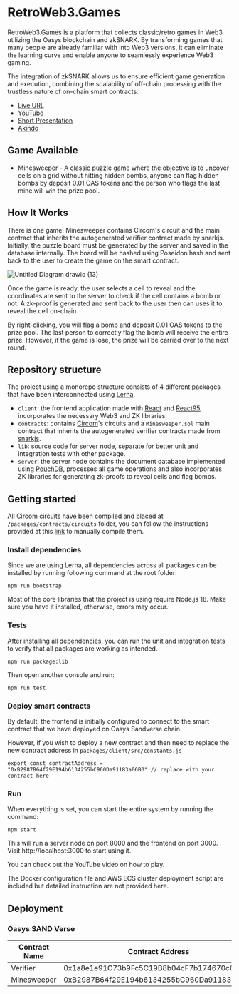 # RetroWeb3.Games

RetroWeb3.Games is a platform that collects classic/retro games in Web3 utilizing the Oasys blockchain and zkSNARK. By transforming games that many people are already familiar with into Web3 versions, it can eliminate the learning curve and enable anyone to seamlessly experience Web3 gaming.

The integration of zkSNARK allows us to ensure efficient game generation and execution, combining the scalability of off-chain processing with the trustless nature of on-chain smart contracts.

- [Live URL](https://www.retroweb3.games)
- [YouTube](https://youtu.be/l0b7pecqp90)
- [Short Presentation](https://rb.gy/3y53x)
- [Akindo](https://app.akindo.io/communities/mVzXN4vBRi3wjPa6/products/93XEqKwVAfv6oxMn)

## Game Available

- Minesweeper - A classic puzzle game where the objective is to uncover cells on a grid without hitting hidden bombs, anyone can flag hidden bombs by deposit 0.01 OAS tokens and the person who flags the last mine will win the prize pool.

## How It Works

There is one game, Minesweeper contains Circom's circuit and the main contract that inherits the autogenerated verifier contract made by snarkjs. Initially, the puzzle board must be generated by the server and saved in the database internally. The board will be hashed using Poseidon hash and sent back to the user to create the game on the smart contract.

![Untitled Diagram drawio (13)](https://github.com/pisuthd/retro-web3-games/assets/18402217/9d8a5f1d-4527-4f0b-a52d-68d6dad2f241)

Once the game is ready, the user selects a cell to reveal and the coordinates are sent to the server to check if the cell contains a bomb or not. A zk-proof is generated and sent back to the user then can uses it to reveal the cell on-chain.

By right-clicking, you will flag a bomb and deposit 0.01 OAS tokens to the prize pool. The last person to correctly flag the bomb will receive the entire prize. However, if the game is lose, the prize will be carried over to the next round.

## Repository structure

The project using a monorepo structure consists of 4 different packages that have been interconnected using [Lerna](https://lerna.js.org).

- `client`: the frontend application made with [React](https://react.dev/) and [React95](https://github.com/React95/React95), incorporates the necessary Web3 and ZK libraries.
- `contracts`: contains [Circom](https://docs.circom.io/)'s circuits and a `Minesweeper.sol` main contract that inherits the autogenerated verifier contracts made from [snarkjs](https://github.com/iden3/snarkjs). 
- `lib`: source code for server node, separate for better unit and integration tests with other package.
- `server`: the server node contains the document database implemented using [PouchDB](https://pouchdb.com/),  processes all game operations and also incorporates ZK libraries for generating zk-proofs to reveal cells and flag bombs.

## Getting started

All Circom circuits have been compiled and placed at `/packages/contracts/circuits` folder, you can follow the instructions provided at this [link](https://docs.circom.io/getting-started/installation/) to manually compile them.

### Install dependencies
Since we are using Lerna, all dependencies across all packages can be installed by running following command at the root folder:

```
npm run bootstrap
```

Most of the core libraries that the project is using require Node.js 18. Make sure you have it installed, otherwise, errors may occur.

### Tests

After installing all dependencies, you can run the unit and integration tests to verify that all packages are working as intended.


```
npm run package:lib
```
Then open another console and run:
```
npm run test
```

### Deploy smart contracts

By default, the frontend is initially configured to connect to the smart contract that we have deployed on Oasys Sandverse chain. 

However, if you wish to deploy a new contract and then need to replace the new contract address in `packages/client/src/constants.js`

```
export const contractAddress = "0xB2987B64f29E194b6134255bC960Da91183a06B0" // replace with your contract here
```

### Run

When everything is set, you can start the entire system by running the command:

```
npm start
```

This will run a server node on port 8000 and the frontend on port 3000. Visit http://localhost:3000 to start using it.

You can check out the YouTube video on how to play.

The Docker configuration file and AWS ECS cluster deployment script are included but detailed instruction are not provided here.

## Deployment

### Oasys SAND Verse

Contract Name | Contract Address 
--- | --- 
Verifier | 0x1a8e1e91C73b9Fc5C19B8b04cF7b174670c6f6B7
Minesweeper | 0xB2987B64f29E194b6134255bC960Da91183a06B0
